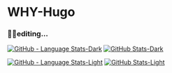# WHY-Hugo

### 😶‍🌫️editing...

[![GitHub - Language Stats-Dark](https://github-readme-stats.vercel.app/api/top-langs/?username=WHY-Hugo&layout=compact&langs_count=4&card_width=300&theme=chartreuse-dark#gh-dark-mode-only)](https://github.com/WHY-Hugo/github-readme-stats#gh-dark-mode-only) [![GitHub Stats-Dark](https://github-readme-stats.vercel.app/api?username=WHY-Hugo&show_icons=true&count_private=true&card_width=400&theme=chartreuse-dark#gh-dark-mode-only)](https://github.com/WHY-Hugo/github-readme-stats#gh-dark-mode-only) 

[![GitHub - Language Stats-Light](https://github-readme-stats.vercel.app/api/top-langs/?username=WHY-Hugo&layout=compact&langs_count=4&card_width=300&theme=buefy#gh-light-mode-only)](https://github.com/WHY-Hugo/github-readme-stats#gh-light-mode-only) [![GitHub Stats-Light](https://github-readme-stats.vercel.app/api?username=WHY-Hugo&show_icons=true&count_private=true&card_width=400&card_width=450&theme=buefy#gh-light-mode-only)](https://github.com/WHY-Hugo/github-readme-stats#gh-light-mode-only)





